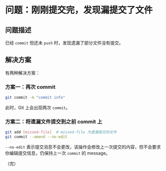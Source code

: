 # 问题：刚刚提交完，发现漏提交了文件

## 问题描述

已经 `commit` 但还未 `push` 时，发现遗漏了部分文件没有提交。

## 解决方案

有两种解决方案：

### 方案一：再次 commit

```bash
git commit -m "commit info"
```

此时，Git 上会出现两次 `commit`。

### 方案二：将遗漏文件提交到之前 commit 上

```bash
git add [missed-file]  # missed-file 为遗漏提交的文件
git commit --amend --no-edit
```

`--no-edit` 表示提交消息不会更改，该操作会修改上一次提交的内容，但不会要求你编辑提交信息，仍保持上一次 `commit` 的 message。

（完）

